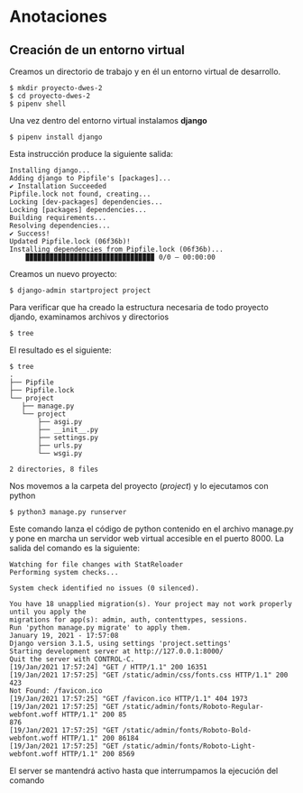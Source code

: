 # Anotaciones

## Creación de un entorno virtual

Creamos un directorio de trabajo y en él un entorno virtual de desarrollo.

```
$ mkdir proyecto-dwes-2
$ cd proyecto-dwes-2
$ pipenv shell
```

Una vez dentro del entorno virtual instalamos **django**
```
$ pipenv install django
```
Esta instrucción produce la siguiente salida:
```
Installing django...
Adding django to Pipfile's [packages]...
✔ Installation Succeeded  
Pipfile.lock not found, creating...
Locking [dev-packages] dependencies...
Locking [packages] dependencies...
Building requirements...
Resolving dependencies...
✔ Success!  
Updated Pipfile.lock (06f36b)!
Installing dependencies from Pipfile.lock (06f36b)...
    ▉▉▉▉▉▉▉▉▉▉▉▉▉▉▉▉▉▉▉▉▉▉▉▉▉▉▉▉▉▉▉▉ 0/0 — 00:00:00
```

Creamos un nuevo proyecto:
```
$ django-admin startproject project
```

Para verificar que ha creado la estructura necesaria de todo proyecto djando, examinamos archivos y directorios
```
$ tree
```

El resultado es el siguiente:

```
$ tree  
.
├── Pipfile
├── Pipfile.lock
└── project
   ├── manage.py
   └── project
       ├── asgi.py
       ├── __init__.py
       ├── settings.py
       ├── urls.py
       └── wsgi.py

2 directories, 8 files
```
Nos movemos a la carpeta del proyecto (*project*) y lo ejecutamos con python
```
$ python3 manage.py runserver
```
Este comando lanza el código de python contenido en el archivo manage.py y pone en marcha un servidor web virtual accesible en el puerto 8000. La salida del comando es la siguiente:
```
Watching for file changes with StatReloader
Performing system checks...

System check identified no issues (0 silenced).

You have 18 unapplied migration(s). Your project may not work properly until you apply the 
migrations for app(s): admin, auth, contenttypes, sessions.                                   
Run 'python manage.py migrate' to apply them.
January 19, 2021 - 17:57:08
Django version 3.1.5, using settings 'project.settings'
Starting development server at http://127.0.0.1:8000/
Quit the server with CONTROL-C.
[19/Jan/2021 17:57:24] "GET / HTTP/1.1" 200 16351
[19/Jan/2021 17:57:25] "GET /static/admin/css/fonts.css HTTP/1.1" 200 423
Not Found: /favicon.ico
[19/Jan/2021 17:57:25] "GET /favicon.ico HTTP/1.1" 404 1973
[19/Jan/2021 17:57:25] "GET /static/admin/fonts/Roboto-Regular-webfont.woff HTTP/1.1" 200 85
876
[19/Jan/2021 17:57:25] "GET /static/admin/fonts/Roboto-Bold-webfont.woff HTTP/1.1" 200 86184
[19/Jan/2021 17:57:25] "GET /static/admin/fonts/Roboto-Light-webfont.woff HTTP/1.1" 200 8569
```
El server se mantendrá activo hasta que interrumpamos la ejecución del comando

